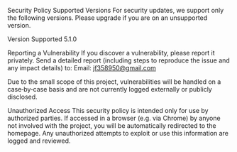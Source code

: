 Security Policy
Supported Versions
For security updates, we support only the following versions. Please upgrade if you are on an unsupported version.

Version	Supported
5.1.0

Reporting a Vulnerability
If you discover a vulnerability, please report it privately.
Send a detailed report (including steps to reproduce the issue and any impact details) to:
Email: jf358950@gmail.com

Due to the small scope of this project, vulnerabilities will be handled on a case‐by‐case basis and are not currently logged externally or publicly disclosed.

Unauthorized Access
This security policy is intended only for use by authorized parties. If accessed in a browser (e.g. via Chrome) by anyone not involved with the project, you will be automatically redirected to the homepage. Any unauthorized attempts to exploit or use this information are logged and reviewed.


